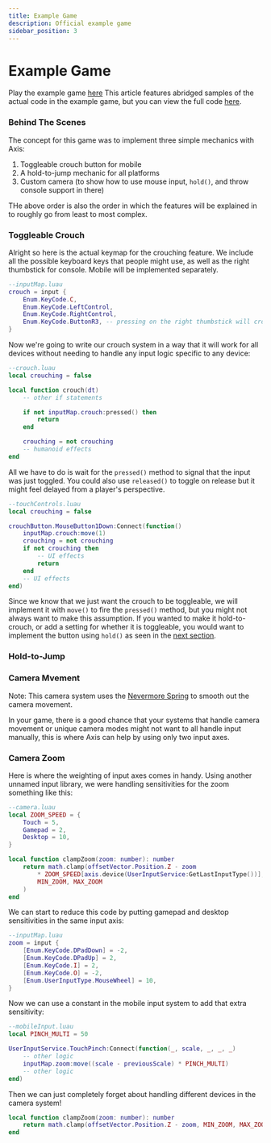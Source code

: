 ```yaml
---
title: Example Game
description: Official example game
sidebar_position: 3
---
```


# Example Game
Play the example game [here](http://rblx.games/119823868761655)
This article features abridged samples of the actual code in the example game, but you can view the full code [here](https://github.com/NeonD00m/Axis/tree/main/exampleGame/client).

### Behind The Scenes
The concept for this game was to implement three simple mechanics with Axis:
1. Toggleable crouch button for mobile
2. A hold-to-jump mechanic for all platforms
3. Custom camera (to show how to use mouse input, `hold()`, and throw console support in there)

THe above order is also the order in which the features will be explained in to roughly go from least to most complex.

### Toggleable Crouch
Alright so here is the actual keymap for the crouching feature. We include all the possible keyboard keys that people might use, as well as the right thumbstick for console. Mobile will be implemented separately.
```lua
--inputMap.luau
crouch = input {
    Enum.KeyCode.C,
    Enum.KeyCode.LeftControl,
    Enum.KeyCode.RightControl,
    Enum.KeyCode.ButtonR3, -- pressing on the right thumbstick will crouch!
}
```
Now we're going to write our crouch system in a way that it will work for all devices without needing to handle any input logic specific to any device:
```lua
--crouch.luau
local crouching = false

local function crouch(dt)
    -- other if statements

    if not inputMap.crouch:pressed() then
        return
    end

    crouching = not crouching
    -- humanoid effects
end
```
All we have to do is wait for the `pressed()` method to signal that the input was just toggled. You could also use `released()` to toggle on release but it might feel delayed from a player's perspective. 
```lua
--touchControls.luau
local crouching = false

crouchButton.MouseButton1Down:Connect(function()
    inputMap.crouch:move(1)
    crouching = not crouching
    if not crouching then
        -- UI effects
        return
    end
    -- UI effects
end)
```
Since we know that we just want the crouch to be toggleable, we will implement it with `move()` to fire the `pressed()` method, but you might not always want to make this assumption. If you wanted to make it hold-to-crouch, or add a setting for whether it is toggleable, you would want to implement the button using `hold()` as seen in the [next section](./example_game#hold-to-jump).


### Hold-to-Jump




### Camera Mvement
Note: This camera system uses the [Nevermore Spring](https://quenty.github.io/NevermoreEngine/api/Spring/) to smooth out the camera movement.


In your game, there is a good chance that your systems that handle camera movement or unique camera modes might not want to all handle input manually, this is where Axis can help by using only two input axes.


### Camera Zoom
Here is where the weighting of input axes comes in handy. Using another unnamed input library, we were handling sensitivities for the zoom something like this: 
```lua
--camera.luau
local ZOOM_SPEED = {
	Touch = 5,
	Gamepad = 2,
	Desktop = 10,
}

local function clampZoom(zoom: number): number
	return math.clamp(offsetVector.Position.Z - zoom 
		* ZOOM_SPEED[axis.device(UserInputService:GetLastInputType())],
		MIN_ZOOM, MAX_ZOOM
	)
end
```
We can start to reduce this code by putting gamepad and desktop sensitivities in the same input axis:
```lua
--inputMap.luau
zoom = input {
    [Enum.KeyCode.DPadDown] = -2,
    [Enum.KeyCode.DPadUp] = 2,
    [Enum.KeyCode.I] = 2,
    [Enum.KeyCode.O] = -2,
    [Enum.UserInputType.MouseWheel] = 10,  
}
```
Now we can use a constant in the mobile input system to add that extra sensitivity:
```lua
--mobileInput.luau
local PINCH_MULTI = 50

UserInputService.TouchPinch:Connect(function(_, scale, _, _, _) 
	-- other logic
    inputMap.zoom:move((scale - previousScale) * PINCH_MULTI)
	-- other logic
end)
```
Then we can just completely forget about handling different devices in the camera system!
```lua
local function clampZoom(zoom: number): number
	return math.clamp(offsetVector.Position.Z - zoom, MIN_ZOOM, MAX_ZOOM)
end
```